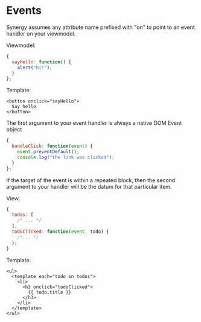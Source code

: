 # Events

Synergy assumes any attribute name prefixed with "on" to point to an event handler on your viewmodel.

Viewmodel:

```javascript
{
  sayHello: function() {
    alert("hi!");
  }
};
```

Template:

```markup
<button onclick="sayHello">
  Say hello
</button>
```

The first argument to your event handler is always a native DOM Event object

```javascript
{
  handleClick: function(event) {
    event.preventDefault();
    console.log("the link was clicked");
  }
};
```

If the target of the event is within a repeated block, then the second argument to your handler will be the datum for that particular item.

View:

```javascript
{
  todos: [
    /* ... */
  ],
  todoClicked: function(event, todo) {
    /*... */
  };
}
```

Template:

```markup
<ul>
  <template each="todo in todos">
    <li>
      <h3 onclick="todoClicked">
        {{ todo.title }}
      </h3>
    </li>
  </template>
</ul>
```

